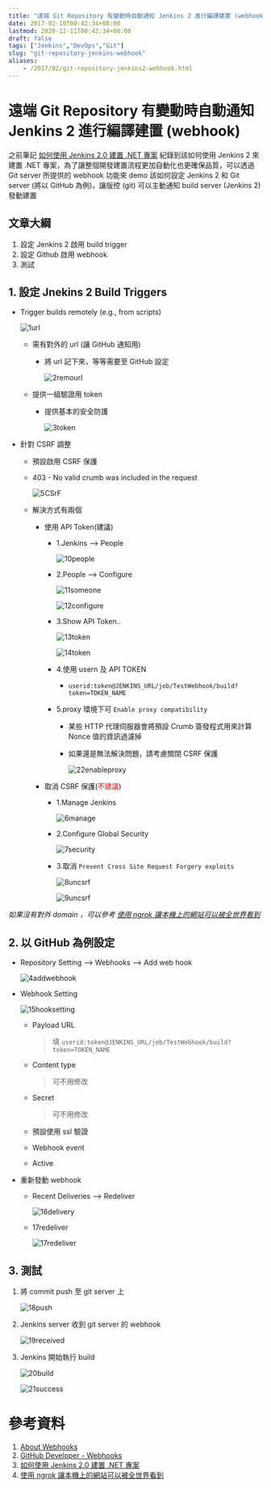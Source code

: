 ```yaml
---
title: "遠端 Git Repository 有變動時自動通知 Jenkins 2 進行編譯建置 (webhook)"
date: 2017-02-10T00:42:34+08:00
lastmod: 2020-12-11T00:42:34+08:00
draft: false
tags: ["Jenkins","DevOps","Git"]
slug: "git-repository-jenkins-webhook"
aliases:
    - /2017/02/git-repository-jenkins2-webhook.html
---
```

# 遠端 Git Repository 有變動時自動通知 Jenkins 2 進行編譯建置 (webhook)
之前筆記 [如何使用 Jenkins 2.0 建置 .NET 專案](/2017/02/jenkins-2-build-dotnet-project.html) 紀錄到該如何使用 Jenkins 2 來建置 .NET 專案，為了讓整個開發建置流程更加自動化也更確保品質，可以透過 Git server 所提供的 webhook 功能來 demo 該如何設定 Jenkins 2 和 Git server (將以 GitHub 為例)，讓版控 (git) 可以主動通知 build server (Jenkins 2) 發動建置

## 文章大綱
1. 設定 Jenkins 2 啟用 build trigger
2. 設定 Github 啟用 webhook
3. 測試

## 1. 設定 Jnekins 2 Build Triggers
- Trigger builds remotely (e.g., from scripts)
    
    ![1url](https://cloud.githubusercontent.com/assets/3851540/21797554/cb16e4fc-d74a-11e6-8669-35af659dfaa4.png) 
    - 需有對外的 url (讓 GitHub 通知用)
        - 將 url 記下來，等等需要至 GitHub 設定
            
            ![2remourl](https://cloud.githubusercontent.com/assets/3851540/21797555/cb198e5a-d74a-11e6-96ea-c247378bf725.png)
    - 提供一組驗證用 token 
        - 提供基本的安全防護
            
            ![3token](https://cloud.githubusercontent.com/assets/3851540/21797557/cb1b2526-d74a-11e6-80d6-7ea8fefb94c4.png)

- 針對 CSRF 調整
    - 預設啟用 CSRF 保護
    - 403 - No valid crumb was included in the request 
        
        ![5CSrF](https://cloud.githubusercontent.com/assets/3851540/21797558/cb1f2b3a-d74a-11e6-93ca-ee49d44eb68a.png)
    - 解決方式有兩個
        - 使用 API Token(建議)
            - 1.Jenkins --> People
                
                ![10people](https://cloud.githubusercontent.com/assets/3851540/21882885/6f3d4bfa-d8e7-11e6-9b2d-8d8be4a590ad.png) 
            - 2.People --> Configure
                
                ![11someone](https://cloud.githubusercontent.com/assets/3851540/21882887/6f408130-d8e7-11e6-90ea-2ec227fe97e3.png) 
                
                ![12configure](https://cloud.githubusercontent.com/assets/3851540/21882889/6f4305e0-d8e7-11e6-8b0a-6b71d57c689a.png)
            - 3.Show API Token..
                
                ![13token](https://cloud.githubusercontent.com/assets/3851540/21882890/6f444e1e-d8e7-11e6-92a3-24289cadf32f.png)

                ![14token](https://cloud.githubusercontent.com/assets/3851540/21882891/6f5cb5ee-d8e7-11e6-9b12-9c0dead992c9.png)
            - 4.使用 usern 及 API TOKEN
                - `userid:token@JENKINS_URL/job/TestWebhook/build?token=TOKEN_NAME`
            - 5.proxy 環境下可 `Enable proxy compatibility`
                - 某些 HTTP 代理伺服器會將預設 Crumb 簽發程式用來計算 Nonce 值的資訊過濾掉
                - 如果還是無法解決問題，請考慮關閉 CSRF 保護
                    
                    ![22enableproxy](https://cloud.githubusercontent.com/assets/3851540/21797730/c799bd6c-d74b-11e6-928f-cc727ac20aad.png)
        - 取消 CSRF 保護(<span style="color:red">不建議</span>)
            - 1.Manage Jenkins
                
                ![6manage](https://cloud.githubusercontent.com/assets/3851540/21882886/6f401aba-d8e7-11e6-9a1f-cfd951eb7fdb.png) 
            - 2.Configure Global Security
                
                ![7security](https://cloud.githubusercontent.com/assets/3851540/21882884/6f3b055c-d8e7-11e6-8c25-bd676a1db7ad.png)
            - 3.取消 `Prevent Cross Site Request Forgery exploits`
                
                ![8uncsrf](https://cloud.githubusercontent.com/assets/3851540/21797562/cb3e438a-d74a-11e6-917c-fc86215fcad7.png) 

                ![9uncsrf](https://cloud.githubusercontent.com/assets/3851540/21797561/cb3e5104-d74a-11e6-9eab-63957e76b4b7.png) 


*如果沒有對外 domain ，可以參考 [使用 ngrok 讓本機上的網站可以被全世界看到](/2016/12/ngrok.html)*

## 2. 以 GitHub 為例設定
- Repository Setting --> Webhooks --> Add web hook
    
    ![4addwebhook](https://cloud.githubusercontent.com/assets/3851540/21797556/cb1b0622-d74a-11e6-81ad-8409f4438f82.png)

- Webhook Setting
    
    ![15hooksetting](https://cloud.githubusercontent.com/assets/3851540/21797566/cb60dc7e-d74a-11e6-88c0-9cabf423a14d.png)
    - Payload URL
        
        > 填 `userid:token@JENKINS_URL/job/TestWebhook/build?token=TOKEN_NAME`
    - Content type
        
        > 可不用修改 
    - Secret
        
        > 可不用修改 
    - 預設使用 ssl 驗證
    - Webhook event
    - Active
- 重新發動 webhook
    - Recent Deliveries --> Redeliver
        
        ![16delivery](https://cloud.githubusercontent.com/assets/3851540/21797570/cb67a284-d74a-11e6-8091-acd58487dd24.png) 
    - 17redeliver
        
        ![17redeliver](https://cloud.githubusercontent.com/assets/3851540/21797571/cb7c3a5a-d74a-11e6-80d1-5279d857a803.png)   

## 3. 測試
1. 將 commit push 至 git server 上
    
    ![18push](https://cloud.githubusercontent.com/assets/3851540/21797572/cb85861e-d74a-11e6-94e6-4fc25263c94d.png) 

2. Jenkins server 收到 git server 的 webhook
    
    ![19received](https://cloud.githubusercontent.com/assets/3851540/21882892/6f6108f6-d8e7-11e6-9dd8-ace82f9e20f8.png)  

3. Jenkins 開始執行 build
    
    ![20build](https://cloud.githubusercontent.com/assets/3851540/21882894/6f6466d6-d8e7-11e6-935c-205b9985e345.png) 

    ![21success](https://cloud.githubusercontent.com/assets/3851540/21882893/6f62367c-d8e7-11e6-89a1-91fedfd94d3e.png)


# 參考資料
1. [About Webhooks](https://help.github.com/articles/about-webhooks/)
2. [GitHub Developer - Webhooks](https://developer.github.com/webhooks/)
3. [如何使用 Jenkins 2.0 建置 .NET 專案](/2017/02/jenkins-2-build-dotnet-project.html)
4. [使用 ngrok 讓本機上的網站可以被全世界看到](http://blog.yowko.com/2016/12/ngrok.html)
